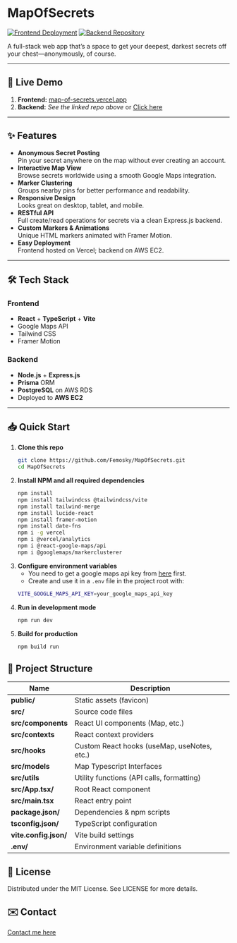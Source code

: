 # MapOfSecrets

[![Frontend Deployment](https://img.shields.io/badge/Frontend-Vercel-00C7B7)](https://map-of-secrets.vercel.app) [![Backend Repository](https://img.shields.io/badge/Backend-AWS_EC2-FF9900)](https://github.com/Femosky/MapOfSecrets_Backend)

A full-stack web app that’s a space to get your deepest, darkest secrets off your chest—anonymously, of course.

---

## 🚀 Live Demo

1. **Frontend:** [map-of-secrets.vercel.app](https://map-of-secrets.vercel.app)
2. **Backend:** _See the linked repo above_ or [Click here](https://github.com/Femosky/MapOfSecrets_Backend)

---

## ✨ Features

- **Anonymous Secret Posting**  
  Pin your secret anywhere on the map without ever creating an account.  
- **Interactive Map View**  
  Browse secrets worldwide using a smooth Google Maps integration.  
- **Marker Clustering**  
  Groups nearby pins for better performance and readability.  
- **Responsive Design**  
  Looks great on desktop, tablet, and mobile.  
- **RESTful API**  
  Full create/read operations for secrets via a clean Express.js backend.  
- **Custom Markers & Animations**  
  Unique HTML markers animated with Framer Motion.  
- **Easy Deployment**  
  Frontend hosted on Vercel; backend on AWS EC2.

---

## 🛠 Tech Stack

### Frontend  
- **React** + **TypeScript** + **Vite**
- Google Maps API
- Tailwind CSS  
- Framer Motion

### Backend  
- **Node.js** + **Express.js**  
- **Prisma** ORM  
- **PostgreSQL** on AWS RDS  
- Deployed to **AWS EC2**

---

## 📥 Quick Start

1. **Clone this repo**  
   ```bash
   git clone https://github.com/Femosky/MapOfSecrets.git
   cd MapOfSecrets

2. **Install NPM and all required dependencies**  
   ```bash
   npm install
   npm install tailwindcss @tailwindcss/vite
   npm install tailwind-merge
   npm install lucide-react
   npm install framer-motion
   npm install date-fns
   npm i -g vercel
   npm i @vercel/analytics
   npm i @react-google-maps/api
   npm i @googlemaps/markerclusterer

3. **Configure environment variables**
   - You need to get a google maps api key from [here](https://mapsplatform.google.com) first.
   - Create and use it in a `.env` file in the project root with:
   ```bash
   VITE_GOOGLE_MAPS_API_KEY=your_google_maps_api_key

5. **Run in development mode**
   ```bash
   npm run dev

6. **Build for production**
   ```bash
   npm build run

## 📂 Project Structure

| Name                   | Description                                             |
| ---------------------- | ------------------------------------------------------- |
| **public/**            | Static assets (favicon)                                 |
| **src/**               | Source code files                                       |
| **src/components**     | React UI components (Map, etc.)                         |
| **src/contexts**       | React context providers                                 |
| **src/hooks**          | Custom React hooks (useMap, useNotes, etc.)             |
| **src/models**         | Map Typescript Interfaces                               |
| **src/utils**          | Utility functions (API calls, formatting)               |
| **src/App.tsx/**       | Root React component                                    |
| **src/main.tsx**       | React entry point                                       |
| **package.json/**      | Dependencies & npm scripts                              |
| **tsconfig.json/**     | TypeScript configuration                                |
| **vite.config.json/**  | Vite build settings                                     |
| **.env/**              | Environment variable definitions                        |

## 📄 License

Distributed under the MIT License. See LICENSE for more details.

## ✉️ Contact

[Contact me here](https://femiojeyemi.com/contact)

